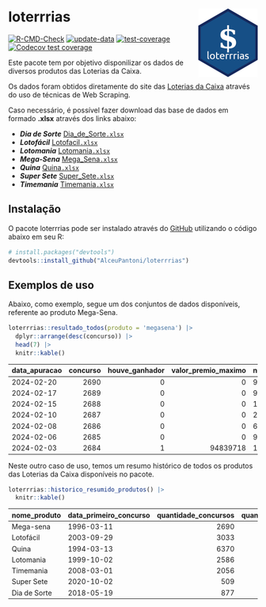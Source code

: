 
<!-- README.md is generated from README.Rmd. Please edit that file -->

# loterrrias <img src="man/figures/logo.png" align="right" height="139" />

<!-- badges: start -->

[![R-CMD-Check](https://github.com/AlceuPantoni/loterrrias/actions/workflows/R-CMD-check.yaml/badge.svg?branch=main)](https://github.com/AlceuPantoni/loterrrias/actions/workflows/R-CMD-check.yaml)
[![update-data](https://github.com/AlceuPantoni/loterrrias/actions/workflows/update-data.yaml/badge.svg)](https://github.com/AlceuPantoni/loterrrias/actions/workflows/update-data.yaml)
[![test-coverage](https://github.com/AlceuPantoni/loterrrias/actions/workflows/test-coverage.yaml/badge.svg?branch=main)](https://github.com/AlceuPantoni/loterrrias/actions/workflows/test-coverage.yaml)
[![Codecov test
coverage](https://codecov.io/gh/AlceuPantoni/loterrrias/branch/main/graph/badge.svg)](https://codecov.io/gh/AlceuPantoni/loterrrias?branch=main)
<!-- badges: end -->

Este pacote tem por objetivo disponilizar os dados de diversos produtos
das Loterias da Caixa.

Os dados foram obtidos diretamente do site das [Loterias da
Caixa](https://loterias.caixa.gov.br/Paginas/default.aspx) através do
uso de técnicas de Web Scraping.

Caso necessário, é possível fazer download das base de dados em formado
**.xlsx** através dos links abaixo:

  - ***Dia de Sorte***
    [Dia\_de\_Sorte`.xlsx`](https://raw.githubusercontent.com/AlceuPantoni/loterrrias/main/data-raw/resultados_diadesorte.xlsx)
  - ***Lotofácil***
    [Lotofacil`.xlsx`](https://raw.githubusercontent.com/AlceuPantoni/loterrrias/main/data-raw/resultados_lotofacil.xlsx)
  - ***Lotomania***
    [Lotomania`.xlsx`](https://raw.githubusercontent.com/AlceuPantoni/loterrrias/main/data-raw/resultados_lotomania.xlsx)
  - ***Mega-Sena***
    [Mega\_Sena`.xlsx`](https://raw.githubusercontent.com/AlceuPantoni/loterrrias/main/data-raw/resultados_megasena.xlsx)
  - ***Quina***
    [Quina`.xlsx`](https://raw.githubusercontent.com/AlceuPantoni/loterrrias/main/data-raw/resultados_quina.xlsx)
  - ***Super Sete***
    [Super\_Sete`.xlsx`](https://raw.githubusercontent.com/AlceuPantoni/loterrrias/main/data-raw/resultados_supersete.xlsx)
  - ***Timemania***
    [Timemania`.xlsx`](https://raw.githubusercontent.com/AlceuPantoni/loterrrias/main/data-raw/resultados_timemania.xlsx)

## Instalação

O pacote loterrrias pode ser instalado através do
[GitHub](https://github.com/) utilizando o código abaixo em seu R:

``` r
# install.packages("devtools")
devtools::install_github("AlceuPantoni/loterrrias")
```

## Exemplos de uso

Abaixo, como exemplo, segue um dos conjuntos de dados disponíveis,
referente ao produto Mega-Sena.

``` r
loterrrias::resultado_todos(produto = 'megasena') |> 
  dplyr::arrange(desc(concurso)) |> 
  head(7) |> 
  knitr::kable()
```

| data\_apuracao | concurso | houve\_ganhador | valor\_premio\_maximo | numeros\_sorteados | num\_1 | num\_2 | num\_3 | num\_4 | num\_5 | num\_6 |
| :------------- | -------: | --------------: | --------------------: | :----------------- | -----: | -----: | -----: | -----: | -----: | -----: |
| 2024-02-20     |     2690 |               0 |                     0 | 9;28;33;43;45;55   |      9 |     28 |     33 |     43 |     45 |     55 |
| 2024-02-17     |     2689 |               0 |                     0 | 9;16;20;47;48;52   |      9 |     16 |     20 |     47 |     48 |     52 |
| 2024-02-15     |     2688 |               0 |                     0 | 12;17;33;41;46;54  |     12 |     17 |     33 |     41 |     46 |     54 |
| 2024-02-10     |     2687 |               0 |                     0 | 2;4;24;30;34;50    |      2 |      4 |     24 |     30 |     34 |     50 |
| 2024-02-08     |     2686 |               0 |                     0 | 6;12;20;41;43;59   |      6 |     12 |     20 |     41 |     43 |     59 |
| 2024-02-06     |     2685 |               0 |                     0 | 9;16;31;46;47;51   |      9 |     16 |     31 |     46 |     47 |     51 |
| 2024-02-03     |     2684 |               1 |              94839718 | 17;26;45;46;48;53  |     17 |     26 |     45 |     46 |     48 |     53 |

Neste outro caso de uso, temos um resumo histórico de todos os produtos
das Loterias da Caixa disponíveis no pacote.

``` r
loterrrias::historico_resumido_produtos() |> 
  knitr::kable()
```

| nome\_produto | data\_primeiro\_concurso | quantidade\_concursos | quantidade\_concursos\_com\_ganhador | percentual\_com\_ganhador | media\_premiacao | maior\_premio | menor\_premio | total\_dezenas\_sorteadas | numero\_mais\_sorteado | numero\_menos\_sorteado |
| :------------ | :----------------------- | --------------------: | -----------------------------------: | ------------------------: | ---------------: | ------------: | ------------: | ------------------------: | ---------------------: | ----------------------: |
| Mega-sena     | 1996-03-11               |                  2690 |                                  606 |                      0.23 |       24195329.9 |     289420865 |     348732.75 |                     16140 |                     10 |                      55 |
| Lotofácil     | 2003-09-29               |                  3033 |                                 2703 |                      0.89 |         928862.8 |       8252873 |      10712.22 |                     45495 |                     20 |                      16 |
| Quina         | 1994-03-13               |                  6370 |                                 2543 |                      0.40 |        3365761.6 |     579215957 |      14230.37 |                     31850 |                      4 |                       3 |
| Lotomania     | 1999-10-02               |                  2586 |                                  672 |                      0.26 |        2397619.0 |      37261930 |     109348.66 |                     51720 |                     47 |                      96 |
| Timemania     | 2008-03-01               |                  2056 |                                   73 |                      0.04 |       26295353.9 |     818652938 |     164711.44 |                     14392 |                     20 |                      53 |
| Super Sete    | 2020-10-02               |                   509 |                                   22 |                      0.04 |        3337346.2 |      10146164 |     124747.77 |                      3563 |                      9 |                       1 |
| Dia de Sorte  | 2018-05-19               |                   877 |                                  281 |                      0.32 |         822606.2 |       4872572 |      59101.35 |                      6139 |                     10 |                       1 |
